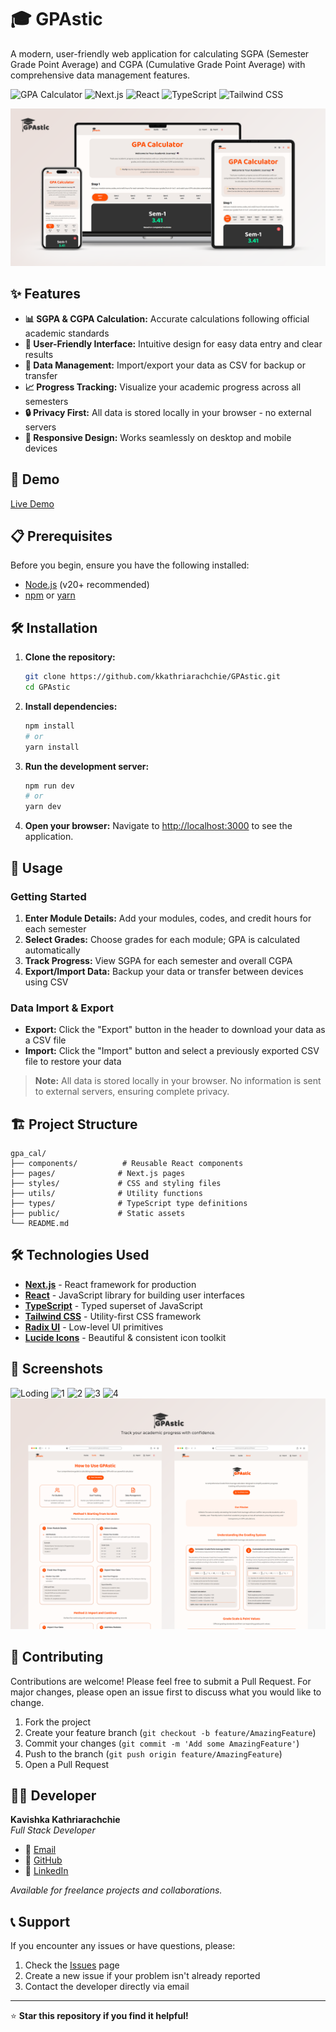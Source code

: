 # 🎓 GPAstic

A modern, user-friendly web application for calculating SGPA (Semester Grade Point Average) and CGPA (Cumulative Grade Point Average) with comprehensive data management features.

![GPA Calculator](https://img.shields.io/badge/GPA-Calculator-blue)
![Next.js](https://img.shields.io/badge/Next.js-000000?logo=nextdotjs&logoColor=white)
![React](https://img.shields.io/badge/React-61DAFB?logo=react&logoColor=black)
![TypeScript](https://img.shields.io/badge/TypeScript-3178C6?logo=typescript&logoColor=white)
![Tailwind CSS](https://img.shields.io/badge/Tailwind_CSS-38B2AC?logo=tailwind-css&logoColor=white)

![all](/public/screenshot/aLL.png)

## ✨ Features

- **📊 SGPA & CGPA Calculation:** Accurate calculations following official academic standards
- **🎨 User-Friendly Interface:** Intuitive design for easy data entry and clear results
- **💾 Data Management:** Import/export your data as CSV for backup or transfer
- **📈 Progress Tracking:** Visualize your academic progress across all semesters
- **🔒 Privacy First:** All data is stored locally in your browser - no external servers
- **📱 Responsive Design:** Works seamlessly on desktop and mobile devices

## 🚀 Demo

[Live Demo](https://kkathriarachchie.github.io/GPAstic/) <!-- Replace with your actual demo link -->

## 📋 Prerequisites

Before you begin, ensure you have the following installed:

- [Node.js](https://nodejs.org/) (v20+ recommended)
- [npm](https://www.npmjs.com/) or [yarn](https://yarnpkg.com/)

## 🛠️ Installation

1. **Clone the repository:**

   ```bash
   git clone https://github.com/kkathriarachchie/GPAstic.git
   cd GPAstic
   ```

2. **Install dependencies:**

   ```bash
   npm install
   # or
   yarn install
   ```

3. **Run the development server:**

   ```bash
   npm run dev
   # or
   yarn dev
   ```

4. **Open your browser:**
   Navigate to [http://localhost:3000](http://localhost:3000) to see the application.

## 📖 Usage

### Getting Started

1. **Enter Module Details:** Add your modules, codes, and credit hours for each semester
2. **Select Grades:** Choose grades for each module; GPA is calculated automatically
3. **Track Progress:** View SGPA for each semester and overall CGPA
4. **Export/Import Data:** Backup your data or transfer between devices using CSV

### Data Import & Export

- **Export:** Click the "Export" button in the header to download your data as a CSV file
- **Import:** Click the "Import" button and select a previously exported CSV file to restore your data

> **Note:** All data is stored locally in your browser. No information is sent to external servers, ensuring complete privacy.

## 🏗️ Project Structure

```
gpa_cal/
├── components/          # Reusable React components
├── pages/              # Next.js pages
├── styles/             # CSS and styling files
├── utils/              # Utility functions
├── types/              # TypeScript type definitions
├── public/             # Static assets
└── README.md
```

## 🛠️ Technologies Used

- **[Next.js](https://nextjs.org/)** - React framework for production
- **[React](https://react.dev/)** - JavaScript library for building user interfaces
- **[TypeScript](https://www.typescriptlang.org/)** - Typed superset of JavaScript
- **[Tailwind CSS](https://tailwindcss.com/)** - Utility-first CSS framework
- **[Radix UI](https://www.radix-ui.com/)** - Low-level UI primitives
- **[Lucide Icons](https://lucide.dev/)** - Beautiful & consistent icon toolkit

## 📱 Screenshots

![Loding](/public/screenshot/Loding.png)
![1](/public/screenshot/1.png)
![2](/public/screenshot/2.png)
![3](/public/screenshot/3.png)
![4](/public/screenshot/4.png)
![Guid&About](/public/screenshot/Guid&About.png)

## 🤝 Contributing

Contributions are welcome! Please feel free to submit a Pull Request. For major changes, please open an issue first to discuss what you would like to change.

1. Fork the project
2. Create your feature branch (`git checkout -b feature/AmazingFeature`)
3. Commit your changes (`git commit -m 'Add some AmazingFeature'`)
4. Push to the branch (`git push origin feature/AmazingFeature`)
5. Open a Pull Request

## 👨‍💻 Developer

**Kavishka Kathriarachchie**  
_Full Stack Developer_

- 📧 [Email](mailto:kkathriarachchie@gmail.com)
- 🐙 [GitHub](https://github.com/kkathriarachchie)
- 💼 [LinkedIn](https://linkedin.com/in/kavishka-kathriarachchi)

_Available for freelance projects and collaborations._

## 📞 Support

If you encounter any issues or have questions, please:

1. Check the [Issues](https://github.com/kkathriarachchie/GPAstic/issues) page
2. Create a new issue if your problem isn't already reported
3. Contact the developer directly via email

---

⭐ **Star this repository if you find it helpful!**
